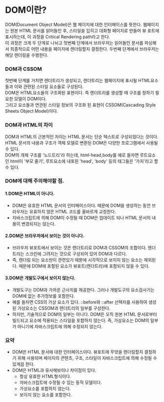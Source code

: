 # DOM이란?
DOM(Document Object Model)은 웹 페이지에 대한 인터페이스를 뜻한다.
웹페이지는 원본 HTML 문서를 읽어들인 후, 스타일을 입히고 대화형 페이지로 만들어 뷰 포트에 표시하는데, 이 과정을 Critical Rendering path라고 한다.   
이 과정은 크게 두 단계로 나뉘고 첫번째 단계에서 브라우저는 읽어들인 문서를 파싱해서 최종적으로 어떤 내용을 페이지에 렌더링할지 결정한다.
두번째 단계에서 브라우저는 해당 렌더링을 수행한다.

### DOM과 CSSOM
첫번째 단계를 거치면 렌더트리가 생성되고, 렌더트리는 웹페이지에 표시될 HTML요소들과 이와 관련된 스타일 요소들로 구성된다.   
DOM은 HTML요소들의 구조화된 표현이다. 즉 렌더트리를 생성할 때 구조를 정하기 필요한 모델이 DOM이다.   
그리고 요소들과 연관된 스타일 정보의 구조화 된 표현이 CSSOM(Cascading Style Sheets Object Model)이다.

### DOM과 HTML의 차이
DOM과 HTML의 근본적인 차이는 HTML 문서는 단순 텍스트로 구성되었다는 것이다.   
HTML 문서의 내용과 구조가 객체 모델로 변환된 DOM은 다양한 프로그램에서 사용될 수 있다.   
DOM의 개체 구조를 '노드트리'라 하는데, html-head,body를 예로 들자면 루트요소인 html이 '부모 줄기', 루트요소에 내포된 'head', 'body' 등의 태그들은 '가지'라고 할 수 있다.

### DOM에 대해 주의해야할 점.
#### 1.DOM은 HTML이 아니다.
* DOM은 유효한 HTML 문서의 인터페이스이다. 때문에 DOM을 생성하는 동안 브라우저는 유효하지 않은 HTML 코드를 올바르게 교정한다.
* 자바스크립트에 의해 DOM이 수정될 때 DOM은 업데이트 되나 HTML 문서의 내용이 변경되지는 않는다.

#### 2.DOM은 브라우저에서 보이는 것이 아니다.
* 브라우저 뷰포트에서 보이는 것은 렌더트리로 DOM과 CSSOM의 조합이다. 렌더트리는 스크린에 그려지는 것으로 구성되어 있어 DOM과 다르다.
* 즉, 렌더링 되는 요소만이 관련있기 때문에 시각적으로 보이지 않는 요소는 제외된다. 때문에 DOM에 포함된 요소가 뷰포트(렌더트리)에 포함되지 않을 수 있다.

#### 3.DOM은 개발도구에서 보이지 않는다.
* 개발도구는 DOM과 가까운 근사치를 제공한다. 그러나 개발도구의 요소검사기는 DOM에 없는 추가정보를 포함한다. 
* 예를 들자면 CSS의 가상 요소가 있다. ::before와 ::after 선택자를 사용하여 생성된 가상요소는 CSSOM과 렌더트리의 일부를 구성한다.
* 하지만, 기술적으로 DOM의 일부는 아니다. DOM은 오직 원본 HTML 문서로부터 빌드되고 요소에 적용되는 스타일을 포함하지 않는다. 즉, 가상요소는 DOM의 일부가 아니기에 자바스크립트에 의해 수정되지 않는다.

### 요약
* DOM은 HTML 문서에 대한 인터페이스이다. 뷰포트에 무엇을 렌더링할지 결정하기 위해 사용되며 페이지의 콘텐츠, 구조, 스타일이 자바스크립트에 의해 수정될 수 있게끔 한다.
* DOM은 HTML과 유사해보이나 차이점이 있다.
  * 항상 유효한 HTML형식이다.
  * 자바스크립트에 수정될 수 있는 동적 모델이다.
  * 가상요소를 포함하지 않는다.
  * 보이지 않는 요소를 포함한다.
